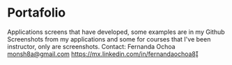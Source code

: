 # Portafolio
Applications screens that have developed, some examples are in my Github 
Screenshots from my applications and some for courses that I've been instructor, only are screenshots.
Contact: 
Fernanda Ochoa
monsh8a@gmail.com
https://mx.linkedin.com/in/fernandaochoa8

